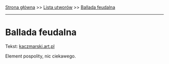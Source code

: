 [Strona główna](../index.md) >> [Lista utworów](../list.md) >> [Ballada feudalna](34.md)

---

# Ballada feudalna

Tekst: [kaczmarski.art.pl](https://www.kaczmarski.art.pl/tworczosc/wiersze/ballada-feudalna/)

Element pospolity, nic ciekawego.